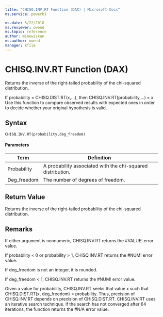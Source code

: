 ```yaml
---
title: "CHISQ.INV.RT Function (DAX) | Microsoft Docs"
ms.service: powerbi 

ms.date: 5/22/2018
ms.reviewer: owend
ms.topic: reference
author: minewiskan
ms.author: owend
manager: kfile
---
```

# CHISQ.INV.RT Function (DAX)
Returns the inverse of the right-tailed probability of the chi-squared distribution.  
  
If probability = CHISQ.DIST.RT(x,...), then CHISQ.INV.RT(probability,...) = x. Use this function to compare observed results with expected ones in order to decide whether your original hypothesis is valid.  
  
## Syntax  
  
```dax
CHISQ.INV.RT(probability,deg_freedom)  
```
  
#### Parameters  
  
|Term|Definition|  
|--------|--------------|  
|Probability|A probability associated with the chi-squared distribution.|  
|Deg_freedom|The number of degrees of freedom.|  
  
## Return Value  
Returns the inverse of the right-tailed probability of the chi-squared distribution.  
  
## Remarks  
If either argument is nonnumeric, CHISQ.INV.RT returns the #VALUE! error value.  
  
If probability &lt; 0 or probability &gt; 1, CHISQ.INV.RT returns the #NUM! error value.  
  
If deg_freedom is not an integer, it is rounded.  
  
If deg_freedom &lt; 1, CHISQ.INV.RT returns the #NUM! error value.  
  
Given a value for probability, CHISQ.INV.RT seeks that value x such that CHISQ.DIST.RT(x, deg_freedom) = probability. Thus, precision of CHISQ.INV.RT depends on precision of CHISQ.DIST.RT. CHISQ.INV.RT uses an iterative search technique. If the search has not converged after 64 iterations, the function returns the #N/A error value.  
  
